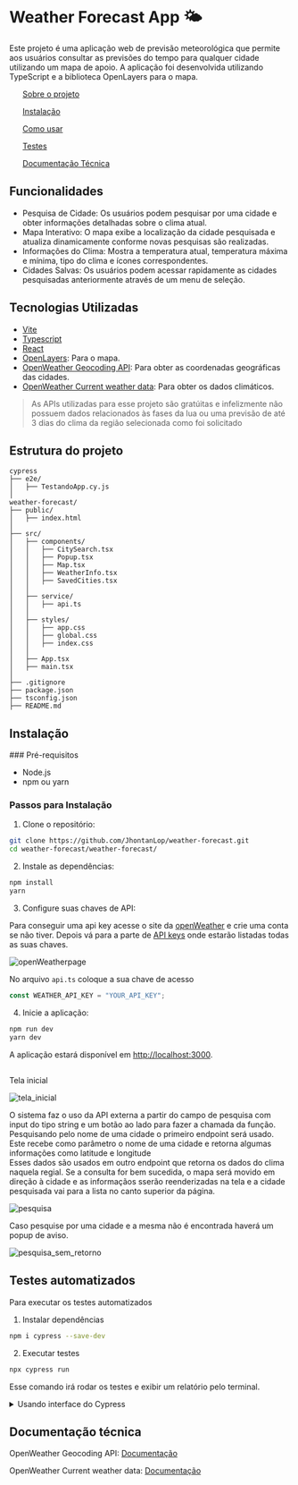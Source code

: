 # Weather Forecast App 🌤️

Este projeto é uma aplicação web de previsão meteorológica que permite aos usuários consultar as previsões do tempo para qualquer cidade utilizando um mapa de apoio. A aplicação foi desenvolvida utilizando TypeScript e a biblioteca OpenLayers para o mapa.

<ul><a href="#o-projeto"> Sobre o projeto </a></ul>
        <ul><a href="install"> Instalação </a></ul>
        <ul><a href="how-to-use"> Como usar </a></ul>
        <ul><a href="application-breaker"> Testes </a></ul>
        <ul><a href="nerd-thing"> Documentação Técnica </a></ul>

<h2 id="o-projeto"> Funcionalidades </h2>

- Pesquisa de Cidade: Os usuários podem pesquisar por uma cidade e obter informações detalhadas sobre o clima atual.
- Mapa Interativo: O mapa exibe a localização da cidade pesquisada e atualiza dinamicamente conforme novas pesquisas são realizadas.
- Informações do Clima: Mostra a temperatura atual, temperatura máxima e mínima, tipo do clima e ícones correspondentes.
- Cidades Salvas: Os usuários podem acessar rapidamente as cidades pesquisadas anteriormente através de um menu de seleção.

## Tecnologias Utilizadas

- [Vite](https://vitejs.dev/)
- [Typescript](https://www.typescriptlang.org/download/)
- [React](https://react.dev/)
- [OpenLayers](https://openlayers.org/): Para o mapa.
- [OpenWeather Geocoding API](https://openweathermap.org/api/geocoding-api): Para obter as coordenadas geográficas das cidades.
- [OpenWeather Current weather data](https://openweathermap.org/current): Para obter os dados climáticos.
> As APIs utilizadas para esse projeto são gratúitas e infelizmente não possuem dados relacionados às fases da lua ou uma previsão de até 3 dias do clima da região selecionada como foi solicitado

## Estrutura do projeto

```
cypress
├── e2e/
│   ├── TestandoApp.cy.js
│
weather-forecast/
├── public/
│   ├── index.html
│
├── src/
│   ├── components/
│   │   ├── CitySearch.tsx
│   │   ├── Popup.tsx
│   │   ├── Map.tsx
│   │   ├── WeatherInfo.tsx
│   │   ├── SavedCities.tsx
│   │
│   ├── service/
│   │   ├── api.ts
│   │
│   ├── styles/
│   │   ├── app.css
│   │   ├── global.css
│   │   ├── index.css
│   │
│   ├── App.tsx
│   ├── main.tsx
│
├── .gitignore
├── package.json
├── tsconfig.json
├── README.md
```

<h2 id="install"> Instalação </h2>
### Pré-requisitos

- Node.js
- npm ou yarn

### Passos para Instalação

1. Clone o repositório:
```bash
git clone https://github.com/JhontanLop/weather-forecast.git
cd weather-forecast/weather-forecast/
```

2. Instale as dependências:
```bash
npm install
yarn
```

3. Configure suas chaves de API:

Para conseguir uma api key acesse o site da [openWeather](https://openweathermap.org/) e crie uma conta se não tiver.
Depois vá para a parte de [API keys](https://home.openweathermap.org/api_keys) onde estarão listadas todas as suas chaves.

![openWeatherpage](https://github.com/JhonatanLop/weather-forecast/assets/111443621/f00f9371-0cc5-4859-98c1-3d98aa5b5471)

No arquivo `api.ts` coloque a sua chave de acesso
```typescript
const WEATHER_API_KEY = "YOUR_API_KEY";
```

4. Inicie a aplicação:
```bash
npm run dev
yarn dev
```

A aplicação estará disponível em [http://localhost:3000](http://localhost:3000).

<h2 id="how-to-use"></h2>

Tela inicial

![tela_inicial](https://github.com/JhonatanLop/weather-forecast/assets/111443621/acdf50d9-cd16-45c7-b786-fafcfd821aa1)

<p>O sistema faz o uso da API externa a partir do campo de pesquisa com input do tipo string e um botão ao lado para fazer a chamada da função.<br>
Pesquisando pelo nome de uma cidade o primeiro endpoint será usado. Este recebe como parâmetro o nome de uma cidade e retorna algumas informações como latitude e longitude<br>
Esses dados são usados em outro endpoint que retorna os dados do clima naquela regial.
Se a consulta for bem sucedida, o mapa será movido em direção à cidade e as informaçãos sserão reenderizadas na tela e a cidade pesquisada vai para a lista no canto superior da página.</p>

![pesquisa](https://github.com/JhonatanLop/weather-forecast/assets/111443621/4417dfdb-d6cb-4c2e-b711-6bb73a60e52f)

Caso pesquise por uma cidade e a mesma não é encontrada haverá um popup de aviso.

![pesquisa_sem_retorno](https://github.com/JhonatanLop/weather-forecast/assets/111443621/971ad844-060f-4ee5-a3bc-6cf3d70c9c53)

<h2 id="application-breaker"> Testes automatizados </h2>

Para executar os testes automatizados

1. Instalar dependências
```bash
npm i cypress --save-dev
```

2. Executar testes
```bash
npx cypress run
```
Esse comando irá rodar os testes e exibir um relatório pelo terminal.

<details>
  <summary> Usando interface do Cypress </summary>

1. Abrir o cypress

```bash
npx cypress open
```
Este comando irá abrir o cypress, onde executara os testes em tempo real com uma interface para visualização do processo

2. Fazer login

![cypress_home](https://github.com/JhonatanLop/weather-forecast/assets/111443621/da473959-b512-4cfe-8361-f6c26ee25f6f)

3. Escolha o tipo de teste

![tipo_teste](https://github.com/JhonatanLop/weather-forecast/assets/111443621/a09050a6-aabe-4115-94fc-5bae43c271f9)

Para esse projeto usaremos a opção E2E

4. Escolha do ambiente a ser executado

![escolha_ambiente](https://github.com/JhonatanLop/weather-forecast/assets/111443621/c25d11df-26f1-496e-9818-9bd54201a5a9)

No meu caso eu acabei usando o firefox pois é o navegador que eu possuo

5. Escolha o teste

![escolha_test](https://github.com/JhonatanLop/weather-forecast/assets/111443621/1c99bc62-f7ab-44b6-aade-b546f7669407)

Ao escolher o teste, o cypress comecará os testes

 ![test](https://github.com/JhonatanLop/weather-forecast/assets/111443621/ee4f116d-7981-4fa9-90ba-aaa5af506f58)

</details>

<h2 id="nerd-thing"> Documentação técnica </h2>

OpenWeather Geocoding API: [Documentação](https://openweathermap.org/api/geocoding-api)

OpenWeather Current weather data: [Documentação](https://openweathermap.org/current)
